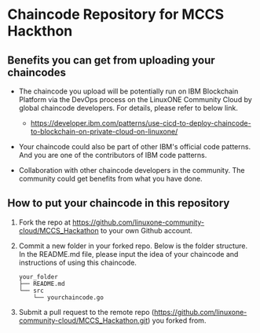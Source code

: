 # Chaincode Repository for MCCS Hackthon

## Benefits you can get from uploading your chaincodes

* The chaincode you upload will be potentially run on IBM Blockchain Platform via the DevOps process on the LinuxONE Community Cloud by global chaincode developers. For details, please refer to below link.

  * <https://developer.ibm.com/patterns/use-cicd-to-deploy-chaincode-to-blockchain-on-private-cloud-on-linuxone/>

* Your chaincode could also be part of other IBM's official code patterns. And you are one of the contributors of IBM code patterns.

* Collaboration with other chaincode developers in the community. The community could get benefits from what you have done.


## How to put your chaincode in this repository

1. Fork the repo at <https://github.com/linuxone-community-cloud/MCCS_Hackathon> to your own Github account.

2. Commit a new folder in your forked repo. Below is the folder structure. In the README.md file, please input the idea of your chaincode and instructions of using this chaincode. 


    ```
    your_folder
    ├── README.md
    └── src
        └── yourchaincode.go
    ```

3. Submit a pull request to the remote repo (<https://github.com/linuxone-community-cloud/MCCS_Hackathon.git>) you forked from.

